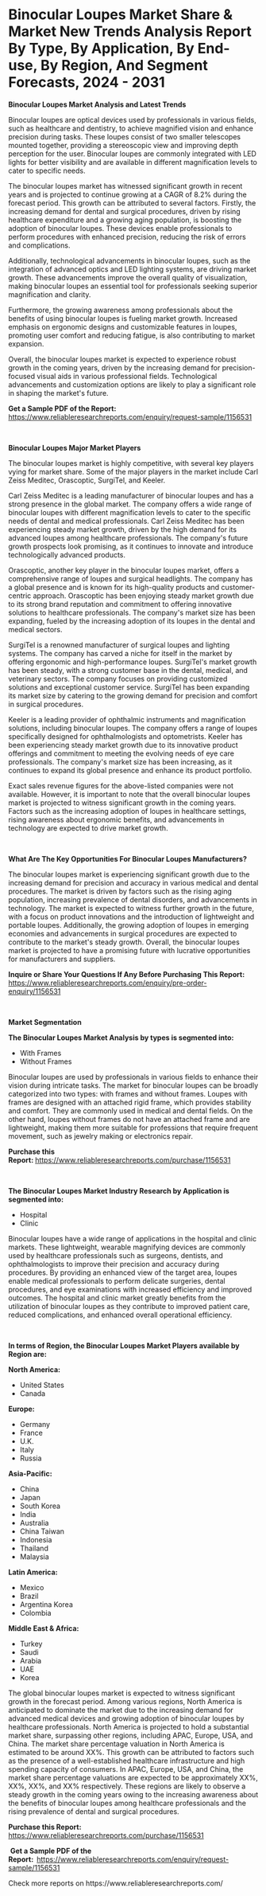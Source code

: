 <p><h1>Binocular Loupes Market Share & Market New Trends Analysis Report By Type, By Application, By End-use, By Region, And Segment Forecasts, 2024 - 2031</h1></p><p><strong>Binocular Loupes Market Analysis and Latest Trends</strong></p>
<p><p>Binocular loupes are optical devices used by professionals in various fields, such as healthcare and dentistry, to achieve magnified vision and enhance precision during tasks. These loupes consist of two smaller telescopes mounted together, providing a stereoscopic view and improving depth perception for the user. Binocular loupes are commonly integrated with LED lights for better visibility and are available in different magnification levels to cater to specific needs.</p><p>The binocular loupes market has witnessed significant growth in recent years and is projected to continue growing at a CAGR of 8.2% during the forecast period. This growth can be attributed to several factors. Firstly, the increasing demand for dental and surgical procedures, driven by rising healthcare expenditure and a growing aging population, is boosting the adoption of binocular loupes. These devices enable professionals to perform procedures with enhanced precision, reducing the risk of errors and complications.</p><p>Additionally, technological advancements in binocular loupes, such as the integration of advanced optics and LED lighting systems, are driving market growth. These advancements improve the overall quality of visualization, making binocular loupes an essential tool for professionals seeking superior magnification and clarity.</p><p>Furthermore, the growing awareness among professionals about the benefits of using binocular loupes is fueling market growth. Increased emphasis on ergonomic designs and customizable features in loupes, promoting user comfort and reducing fatigue, is also contributing to market expansion.</p><p>Overall, the binocular loupes market is expected to experience robust growth in the coming years, driven by the increasing demand for precision-focused visual aids in various professional fields. Technological advancements and customization options are likely to play a significant role in shaping the market's future.</p></p>
<p><strong>Get a Sample PDF of the Report:&nbsp;</strong> <a href="https://www.reliableresearchreports.com/enquiry/request-sample/1156531">https://www.reliableresearchreports.com/enquiry/request-sample/1156531</a></p>
<p>&nbsp;</p>
<p><strong>Binocular Loupes Major Market Players</strong></p>
<p><p>The binocular loupes market is highly competitive, with several key players vying for market share. Some of the major players in the market include Carl Zeiss Meditec, Orascoptic, SurgiTel, and Keeler. </p><p>Carl Zeiss Meditec is a leading manufacturer of binocular loupes and has a strong presence in the global market. The company offers a wide range of binocular loupes with different magnification levels to cater to the specific needs of dental and medical professionals. Carl Zeiss Meditec has been experiencing steady market growth, driven by the high demand for its advanced loupes among healthcare professionals. The company's future growth prospects look promising, as it continues to innovate and introduce technologically advanced products.</p><p>Orascoptic, another key player in the binocular loupes market, offers a comprehensive range of loupes and surgical headlights. The company has a global presence and is known for its high-quality products and customer-centric approach. Orascoptic has been enjoying steady market growth due to its strong brand reputation and commitment to offering innovative solutions to healthcare professionals. The company's market size has been expanding, fueled by the increasing adoption of its loupes in the dental and medical sectors.</p><p>SurgiTel is a renowned manufacturer of surgical loupes and lighting systems. The company has carved a niche for itself in the market by offering ergonomic and high-performance loupes. SurgiTel's market growth has been steady, with a strong customer base in the dental, medical, and veterinary sectors. The company focuses on providing customized solutions and exceptional customer service. SurgiTel has been expanding its market size by catering to the growing demand for precision and comfort in surgical procedures.</p><p>Keeler is a leading provider of ophthalmic instruments and magnification solutions, including binocular loupes. The company offers a range of loupes specifically designed for ophthalmologists and optometrists. Keeler has been experiencing steady market growth due to its innovative product offerings and commitment to meeting the evolving needs of eye care professionals. The company's market size has been increasing, as it continues to expand its global presence and enhance its product portfolio.</p><p>Exact sales revenue figures for the above-listed companies were not available. However, it is important to note that the overall binocular loupes market is projected to witness significant growth in the coming years. Factors such as the increasing adoption of loupes in healthcare settings, rising awareness about ergonomic benefits, and advancements in technology are expected to drive market growth.</p></p>
<p>&nbsp;</p>
<p><strong>What Are The Key Opportunities For Binocular Loupes Manufacturers?</strong></p>
<p><p>The binocular loupes market is experiencing significant growth due to the increasing demand for precision and accuracy in various medical and dental procedures. The market is driven by factors such as the rising aging population, increasing prevalence of dental disorders, and advancements in technology. The market is expected to witness further growth in the future, with a focus on product innovations and the introduction of lightweight and portable loupes. Additionally, the growing adoption of loupes in emerging economies and advancements in surgical procedures are expected to contribute to the market's steady growth. Overall, the binocular loupes market is projected to have a promising future with lucrative opportunities for manufacturers and suppliers.</p></p>
<p><strong>Inquire or Share Your Questions If Any Before Purchasing This Report:</strong> <a href="https://www.reliableresearchreports.com/enquiry/pre-order-enquiry/1156531">https://www.reliableresearchreports.com/enquiry/pre-order-enquiry/1156531</a></p>
<p>&nbsp;</p>
<p><strong>Market Segmentation</strong></p>
<p><strong>The Binocular Loupes Market Analysis by types is segmented into:</strong></p>
<p><ul><li>With Frames</li><li>Without Frames</li></ul></p>
<p><p>Binocular loupes are used by professionals in various fields to enhance their vision during intricate tasks. The market for binocular loupes can be broadly categorized into two types: with frames and without frames. Loupes with frames are designed with an attached rigid frame, which provides stability and comfort. They are commonly used in medical and dental fields. On the other hand, loupes without frames do not have an attached frame and are lightweight, making them more suitable for professions that require frequent movement, such as jewelry making or electronics repair.</p></p>
<p><strong>Purchase this Report:&nbsp;</strong><a href="https://www.reliableresearchreports.com/purchase/1156531">https://www.reliableresearchreports.com/purchase/1156531</a></p>
<p>&nbsp;</p>
<p><strong>The Binocular Loupes Market Industry Research by Application is segmented into:</strong></p>
<p><ul><li>Hospital</li><li>Clinic</li></ul></p>
<p><p>Binocular loupes have a wide range of applications in the hospital and clinic markets. These lightweight, wearable magnifying devices are commonly used by healthcare professionals such as surgeons, dentists, and ophthalmologists to improve their precision and accuracy during procedures. By providing an enhanced view of the target area, loupes enable medical professionals to perform delicate surgeries, dental procedures, and eye examinations with increased efficiency and improved outcomes. The hospital and clinic market greatly benefits from the utilization of binocular loupes as they contribute to improved patient care, reduced complications, and enhanced overall operational efficiency.</p></p>
<p>&nbsp;</p>
<p><strong>In terms of Region, the Binocular Loupes Market Players available by Region are:</strong></p>
<p>
    <p> <strong> North America: </strong>
        <ul>
            <li>United States</li>
            <li>Canada</li>
        </ul>
        </p> 
    <p> <strong> Europe: </strong>
        <ul>
            <li>Germany</li>
            <li>France</li>
            <li>U.K.</li>
            <li>Italy</li>
            <li>Russia</li>
        </ul>
        </p> 
    <p> <strong> Asia-Pacific: </strong>
        <ul>
            <li>China</li>
            <li>Japan</li>
            <li>South Korea</li>
            <li>India</li>
            <li>Australia</li>
            <li>China Taiwan</li>
            <li>Indonesia</li>
            <li>Thailand</li>
            <li>Malaysia</li>
        </ul>
        </p> 
    <p> <strong> Latin America: </strong>
        <ul>
            <li>Mexico</li>
            <li>Brazil</li>
            <li>Argentina Korea</li>
            <li>Colombia</li>
        </ul>
        </p> 
    <p> <strong> Middle East & Africa: </strong>
        <ul>
            <li>Turkey</li>
            <li>Saudi</li>
            <li>Arabia</li>
            <li>UAE</li>
            <li>Korea</li>
        </ul>
    </p>
    </p>
<p><p>The global binocular loupes market is expected to witness significant growth in the forecast period. Among various regions, North America is anticipated to dominate the market due to the increasing demand for advanced medical devices and growing adoption of binocular loupes by healthcare professionals. North America is projected to hold a substantial market share, surpassing other regions, including APAC, Europe, USA, and China. The market share percentage valuation in North America is estimated to be around XX%. This growth can be attributed to factors such as the presence of a well-established healthcare infrastructure and high spending capacity of consumers. In APAC, Europe, USA, and China, the market share percentage valuations are expected to be approximately XX%, XX%, XX%, and XX% respectively. These regions are likely to observe a steady growth in the coming years owing to the increasing awareness about the benefits of binocular loupes among healthcare professionals and the rising prevalence of dental and surgical procedures.</p></p>
<p><strong>Purchase this Report: </strong><a href="https://www.reliableresearchreports.com/purchase/1156531">https://www.reliableresearchreports.com/purchase/1156531</a></p>
<p>&nbsp;<strong>Get a Sample PDF of the Report:&nbsp;&nbsp;</strong><a href="https://www.reliableresearchreports.com/enquiry/request-sample/1156531">https://www.reliableresearchreports.com/enquiry/request-sample/1156531</a></p>
<p><strong></strong></p>
<p>Check more reports on https://www.reliableresearchreports.com/</p>